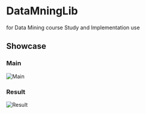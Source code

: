 # DataMningLib
for Data Mining course Study and Implementation use

## Showcase

### Main
![Main](https://i.gyazo.com/3d488c80b46e38e1810bb911285a87dd.png)

### Result
![Result](https://i.gyazo.com/15060829c0933f8feabb67dba5c9305e.png)
